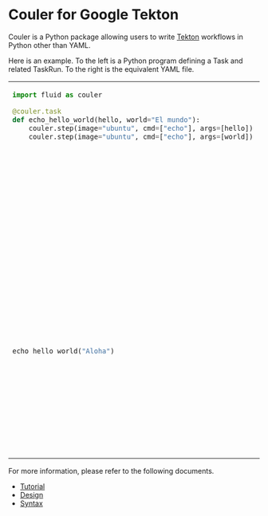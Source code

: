 # Couler for Google Tekton

Couler is a Python package allowing users to write [Tekton](https://github.com/tektoncd/pipeline) workflows in Python other than YAML.

Here is an example.  To the left is a Python program defining a Task and related TaskRun.  To the right is the equivalent YAML file.

<table><tr><td valign=top>

```python
import fluid as couler

@couler.task
def echo_hello_world(hello, world="El mundo"):
    couler.step(image="ubuntu", cmd=["echo"], args=[hello])
    couler.step(image="ubuntu", cmd=["echo"], args=[world])
```

</td><td valign=top>

```yaml
---
apiVersion: tekton.dev/v1alpha1
kind: Task
metadata:
  name: echo-hello-world
spec:
  inputs:
    params:
    - description: ''
      name: hello
      type: string
    - default: El mundo
      description: ''
      name: world
      type: string
  steps:
  - args:
    - $(inputs.params.hello)
    command:
    - echo
    image: ubuntu
    name: example-py-12
  - args:
    - $(inputs.params.world)
    command:
    - echo
    image: ubuntu
    name: example-py-13
```

</td></tr><tr><td valign=top>

```python
echo_hello_world("Aloha")
```

</td><td valign=top>

```yaml
---
apiVersion: tekton.dev/v1alpha1
kind: TaskRun
metadata:
  name: echo-hello-world-run
spec:
  inputs:
    params:
    - name: hello
      value: Aloha
  taskRef:
    name: echo_hello_world
```

</td></tr></table>

For more information, please refer to the following documents.

- [Tutorial](doc/tutorial.md)
- [Design](doc/design.md)
- [Syntax](doc/syntax.md)
